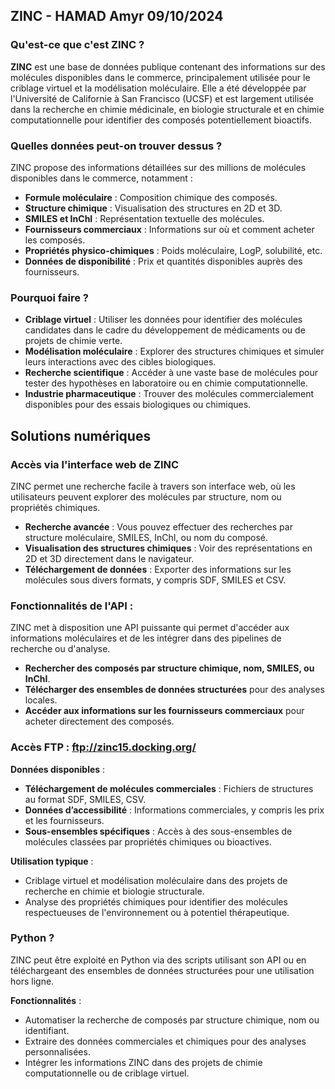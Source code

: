 ## ZINC - HAMAD Amyr 09/10/2024

### Qu'est-ce que c'est ZINC ?

**ZINC** est une base de données publique contenant des informations sur des molécules disponibles dans le commerce, principalement utilisée pour le criblage virtuel et la modélisation moléculaire. Elle a été développée par l'Université de Californie à San Francisco (UCSF) et est largement utilisée dans la recherche en chimie médicinale, en biologie structurale et en chimie computationnelle pour identifier des composés potentiellement bioactifs.

### Quelles données peut-on trouver dessus ?

ZINC propose des informations détaillées sur des millions de molécules disponibles dans le commerce, notamment :

- **Formule moléculaire** : Composition chimique des composés.
- **Structure chimique** : Visualisation des structures en 2D et 3D.
- **SMILES et InChI** : Représentation textuelle des molécules.
- **Fournisseurs commerciaux** : Informations sur où et comment acheter les composés.
- **Propriétés physico-chimiques** : Poids moléculaire, LogP, solubilité, etc.
- **Données de disponibilité** : Prix et quantités disponibles auprès des fournisseurs.

### Pourquoi faire ?

- **Criblage virtuel** : Utiliser les données pour identifier des molécules candidates dans le cadre du développement de médicaments ou de projets de chimie verte.
- **Modélisation moléculaire** : Explorer des structures chimiques et simuler leurs interactions avec des cibles biologiques.
- **Recherche scientifique** : Accéder à une vaste base de molécules pour tester des hypothèses en laboratoire ou en chimie computationnelle.
- **Industrie pharmaceutique** : Trouver des molécules commercialement disponibles pour des essais biologiques ou chimiques.

## Solutions numériques

### Accès via l'interface web de ZINC

ZINC permet une recherche facile à travers son interface web, où les utilisateurs peuvent explorer des molécules par structure, nom ou propriétés chimiques.

- **Recherche avancée** : Vous pouvez effectuer des recherches par structure moléculaire, SMILES, InChI, ou nom du composé.
- **Visualisation des structures chimiques** : Voir des représentations en 2D et 3D directement dans le navigateur.
- **Téléchargement de données** : Exporter des informations sur les molécules sous divers formats, y compris SDF, SMILES et CSV.

### Fonctionnalités de l'API :

ZINC met à disposition une API puissante qui permet d'accéder aux informations moléculaires et de les intégrer dans des pipelines de recherche ou d'analyse.

- **Rechercher des composés par structure chimique, nom, SMILES, ou InChI**.
- **Télécharger des ensembles de données structurées** pour des analyses locales.
- **Accéder aux informations sur les fournisseurs commerciaux** pour acheter directement des composés.

### Accès FTP : ftp://zinc15.docking.org/

**Données disponibles** :

- **Téléchargement de molécules commerciales** : Fichiers de structures au format SDF, SMILES, CSV.
- **Données d’accessibilité** : Informations commerciales, y compris les prix et les fournisseurs.
- **Sous-ensembles spécifiques** : Accès à des sous-ensembles de molécules classées par propriétés chimiques ou bioactives.

**Utilisation typique** :
- Criblage virtuel et modélisation moléculaire dans des projets de recherche en chimie et biologie structurale.
- Analyse des propriétés chimiques pour identifier des molécules respectueuses de l'environnement ou à potentiel thérapeutique.

### Python ?

ZINC peut être exploité en Python via des scripts utilisant son API ou en téléchargeant des ensembles de données structurées pour une utilisation hors ligne.

**Fonctionnalités** :

- Automatiser la recherche de composés par structure chimique, nom ou identifiant.
- Extraire des données commerciales et chimiques pour des analyses personnalisées.
- Intégrer les informations ZINC dans des projets de chimie computationnelle ou de criblage virtuel.
